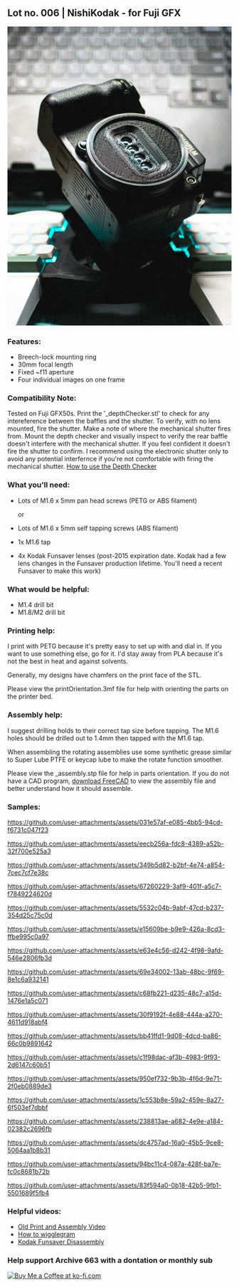 ## Lot no. 006 | NishiKodak - for Fuji GFX

![nishiKodakforCanonEF](https://github.com/Archive-663/nishiKodak/blob/main/ASSETS/nishiKodak_fujiGFX.jpg)


### Features:
- Breech-lock  mounting ring
- 30mm focal length
- Fixed ~f11 aperture
- Four individual images on one frame

### Compatibility Note:
Tested on Fuji GFX50s. Print the '_depthChecker.stl' to check for any intereference between the baffles and the shutter. To verify, with no lens mounted, fire the shutter. Make a note of where the mechanical shutter fires from. Mount the depth checker and visually inspect to verify the rear baffle doesn't interfere with the mechanical shutter. If you feel confident it doesn't fire the shutter to confirm. I recommend using the electronic shutter only to avoid any potential interfernce if you're not comfortable with firing the mechanical shutter. <a href="https://www.youtube.com/watch?v=VX9ajfPWNos" target="blank">How to use the Depth Checker</a>

### What you'll need:
- Lots of M1.6 x 5mm pan head screws (PETG or ABS filament)
  
  or

- Lots of M1.6 x 5mm self tapping screws (ABS filament)
- 1x M1.6 tap 
- 4x Kodak Funsaver lenses (post-2015 expiration date. Kodak had a few lens changes in the Funsaver production lifetime. You'll need a recent Funsaver to make this work)

### What would be helpful:
- M1.4 drill bit
- M1.8/M2 drill bit

### Printing help:
I print with PETG because it's pretty easy to set up with and dial in. If you want to use something else, go for it. I'd stay away from PLA because it's not the best in heat and against solvents. 

Generally, my designs have chamfers on the print face of the STL.

Please view the printOrientation.3mf file for help with orienting the parts on the printer bed. 

### Assembly help:
I suggest drilling holds to their correct tap size before tapping. The M1.6 holes should be drilled out to 1.4mm then tapped with the M1.6 tap.

When assembling the rotating assemblies use some synthetic grease similar to Super Lube PTFE or keycap lube to make the rotate function smoother.

Please view the _assembly.stp file for help in parts orientation. If you do not have a CAD program, <a href="https://www.freecad.org/downloads.php" target="_blank">download FreeCAD</a> to view the assembly file and better understand how it should assemble.

### Samples:


https://github.com/user-attachments/assets/031e57af-e085-4bb5-94cd-f6731c047f23

https://github.com/user-attachments/assets/eecb256a-fdc8-4389-a52b-32f700e525a3

https://github.com/user-attachments/assets/349b5d82-b2bf-4e74-a854-7cec7cf7e38c

https://github.com/user-attachments/assets/67260229-3af9-401f-a5c7-f7849224620d

https://github.com/user-attachments/assets/5532c04b-9abf-47cd-b237-354d25c75c0d

https://github.com/user-attachments/assets/e15609be-b9e9-426a-8cd3-ffbe995c0a97

https://github.com/user-attachments/assets/e63e4c56-d242-4f98-9afd-546e2806fb3d

https://github.com/user-attachments/assets/69e34002-13ab-48bc-9f69-8e1c6a932141

https://github.com/user-attachments/assets/c68fb221-d235-48c7-a15d-1476e1a5c071

https://github.com/user-attachments/assets/30f9192f-4e88-444a-a270-4611d918abf4

https://github.com/user-attachments/assets/bb41ffd1-9d08-4dcd-ba86-66c0b9891642

https://github.com/user-attachments/assets/c1f98dac-af3b-4983-9f93-2d6147c60b51

https://github.com/user-attachments/assets/950ef732-9b3b-4f6d-9e71-2f0eb0889de3

https://github.com/user-attachments/assets/1c553b8e-59a2-459e-8a27-6f503ef7dbbf

https://github.com/user-attachments/assets/238813ae-a682-4e9e-a184-02382c2696fb

https://github.com/user-attachments/assets/dc4757ad-16a0-45b5-9ce8-5064aa1b8b31

https://github.com/user-attachments/assets/94bc11c4-087a-428f-ba7e-fc0c8681b72b

https://github.com/user-attachments/assets/83f594a0-0b18-42b5-9fb1-5501689f5fb4

### Helpful videos:
- <a href="https://www.youtube.com/watch?v=ZdX-1SL8kYE" target="_blank">Old Print and Assembly Video</a>
- <a href="https://www.youtube.com/watch?v=JzHJL4l5Iv4" target="_blank">How to wigglegram</a>
- <a href="https://www.youtube.com/watch?v=mniP1P2PrpM" target="_blank">Kodak Funsaver Disassembly</a>

### Help support Archive 663 with a dontation or monthly sub

<a href='https://ko-fi.com/P5P3MHMSF' target='_blank'><img height='36' style='border:0px;height:36px;' src='https://storage.ko-fi.com/cdn/kofi2.png?v=3' border='0' alt='Buy Me a Coffee at ko-fi.com' /></a>

